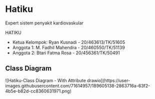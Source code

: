 # Hatiku
Expert sistem penyakit kardiovaskular

HATIKU
<ul>
  <li>Ketua Kelompok: Ryan Kusnadi - 20/463613/TK/51605</li>
  <li>Anggota 1: M. Fadhil Mahendra - 20/460550/TK/51139</li>
  <li>Anggota 2: Btari Fatma Rosa - 20/456361/TK/50491</li>
</ul>

<h2 id="class-diagram">Class Diagram</h2>
![Hatiku-Class Diagram - With Attribute drawio](https://user-images.githubusercontent.com/71614957/189605138-2863716a-63f2-4b5e-b82d-cc8360631971.png)

